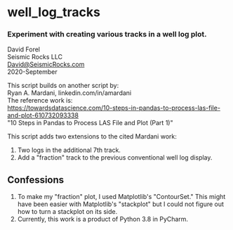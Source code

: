 # well_log_tracks
### Experiment with creating various tracks in a well log plot.

David Forel  
Seismic Rocks LLC  
David@SeismicRocks.com  
2020-September

This script builds on another script by:  
Ryan A. Mardani, linkedin.com/in/amardani  
The reference work is:  
https://towardsdatascience.com/10-steps-in-pandas-to-process-las-file-and-plot-610732093338  
"10 Steps in Pandas to Process LAS File and Plot (Part 1)"

This script adds two extensions to the cited Mardani work:
  1. Two logs in the additional 7th track.
  2. Add a "fraction" track to the previous conventional well log display.

## Confessions

  1. To make my "fraction" plot, I used Matplotlib's "ContourSet."  This might have been easier with Matplotlib's "stackplot" but I could not figure out how to turn a stackplot on its side.
  2. Currently, this work is a product of Python 3.8 in PyCharm.
